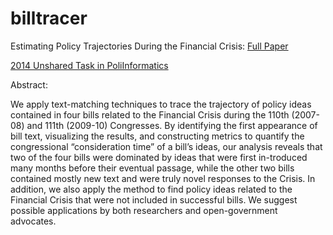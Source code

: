 billtracer
==========

Estimating Policy Trajectories During the Financial Crisis: [Full Paper](http://papers.ssrn.com/sol3/papers.cfm?abstract_id=2447293)

[2014 Unshared Task in PoliInformatics](https://sites.google.com/site/unsharedtask2014/)

Abstract: 

We apply text-matching techniques to trace the trajectory of policy ideas contained in four bills related to the Financial Crisis during the 110th (2007-08) and 111th (2009-10) Congresses. By identifying the first appearance of bill text, visualizing the results, and constructing metrics to quantify the congressional “consideration time” of a bill’s ideas, our analysis reveals that two of the four bills were dominated by ideas that were first in-troduced many months before their eventual passage, while the other two bills contained mostly new text and were truly novel responses to the Crisis. In addition, we also apply the method to find policy ideas related to the Financial Crisis that were not included in successful bills. We suggest possible applications by both researchers and open-government advocates.

